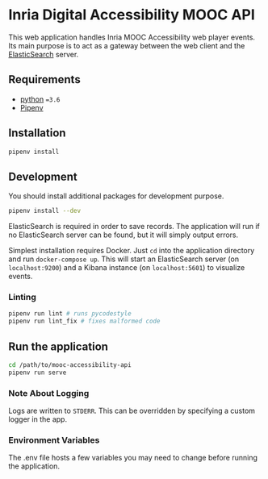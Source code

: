 # Inria Digital Accessibility MOOC API

This web application handles Inria MOOC Accessibility web player events. Its main purpose is to act as a gateway between the web client and the [ElasticSearch](https://www.elastic.co/products/elasticsearch) server.

## Requirements

* [python](https://www.python.org) `=3.6`
* [Pipenv](https://pipenv.kennethreitz.org/en/latest/)

## Installation

```sh
pipenv install
```

## Development

You should install additional packages for development purpose.

```sh
pipenv install --dev
```

ElasticSearch is required in order to save records. The application will run if no ElasticSearch server can be found, but it will simply output errors.

Simplest installation requires Docker. Just `cd` into the application directory and run `docker-compose up`.
This will start an ElasticSearch server (on `localhost:9200`) and a Kibana instance (on `localhost:5601`) to visualize events.

### Linting

```sh
pipenv run lint # runs pycodestyle
pipenv run lint_fix # fixes malformed code
```

## Run the application

```sh
cd /path/to/mooc-accessibility-api
pipenv run serve
```

### Note About Logging

Logs are written to `STDERR`. This can be overridden by specifying a custom logger in the app.

### Environment Variables

The .env file hosts a few variables you may need to change before running the application.
